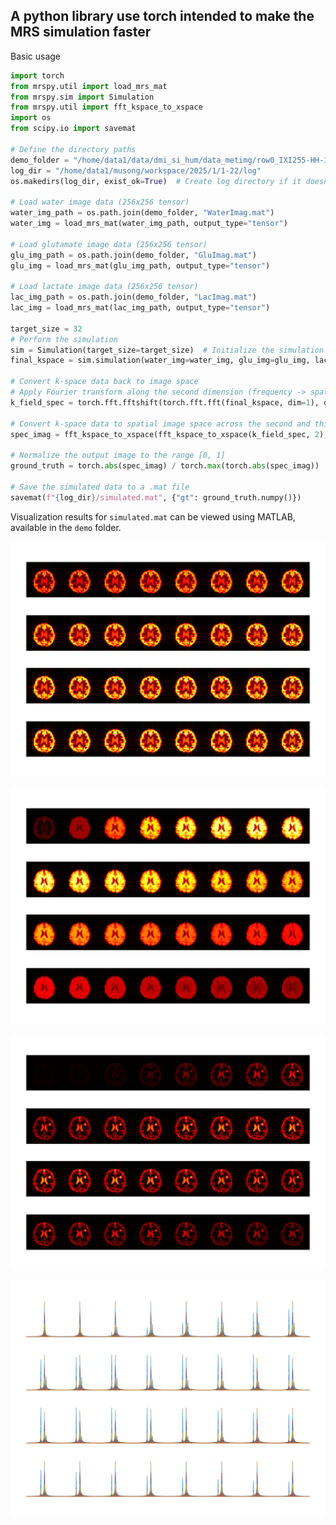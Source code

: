 ## A python library use torch intended to make the MRS simulation faster

Basic usage

```python
import torch
from mrspy.util import load_mrs_mat
from mrspy.sim import Simulation
from mrspy.util import fft_kspace_to_xspace
import os
from scipy.io import savemat

# Define the directory paths
demo_folder = "/home/data1/data/dmi_si_hum/data_metimg/row0_IXI255-HH-1882-T1"
log_dir = "/home/data1/musong/workspace/2025/1/1-22/log"
os.makedirs(log_dir, exist_ok=True)  # Create log directory if it doesn't exist

# Load water image data (256x256 tensor)
water_img_path = os.path.join(demo_folder, "WaterImag.mat")
water_img = load_mrs_mat(water_img_path, output_type="tensor")

# Load glutamate image data (256x256 tensor)
glu_img_path = os.path.join(demo_folder, "GluImag.mat")
glu_img = load_mrs_mat(glu_img_path, output_type="tensor")

# Load lactate image data (256x256 tensor)
lac_img_path = os.path.join(demo_folder, "LacImag.mat")
lac_img = load_mrs_mat(lac_img_path, output_type="tensor")

target_size = 32
# Perform the simulation
sim = Simulation(target_size=target_size)  # Initialize the simulation object
final_kspace = sim.simulation(water_img=water_img, glu_img=glu_img, lac_img=lac_img)

# Convert k-space data back to image space
# Apply Fourier transform along the second dimension (frequency -> spatial domain)
k_field_spec = torch.fft.fftshift(torch.fft.fft(final_kspace, dim=1), dim=1)

# Convert k-space data to spatial image space across the second and third dimensions
spec_imag = fft_kspace_to_xspace(fft_kspace_to_xspace(k_field_spec, 2), 3)

# Normalize the output image to the range [0, 1]
ground_truth = torch.abs(spec_imag) / torch.max(torch.abs(spec_imag))

# Save the simulated data to a .mat file
savemat(f"{log_dir}/simulated.mat", {"gt": ground_truth.numpy()})
```

Visualization results for `simulated.mat` can be viewed using MATLAB, available in the `demo` folder.

![Glutamate Ground Truth](./demo/fig/glu_gt.png)

![Water Ground Truth](./demo/fig/water_gt.png)

![Lactate Ground Truth](./demo/fig/lac_gt.png)

![Spectroscopy Ground Truth](./demo/fig/spectroscopy_plot_gt.png)

